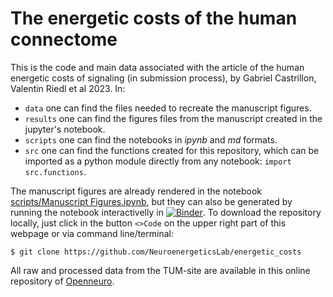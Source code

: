 # The energetic costs of the human connectome

This is the code and main data associated with the article of the human energetic costs of signaling (in submission process), by Gabriel Castrillon, Valentin Riedl et al 2023. In:

- `data` one can find the files needed to recreate the manuscript figures.
- `results` one can find the figures files from the manuscript created in the jupyter's notebook.
- `scripts` one can find the notebooks in *ipynb* and *md* formats.
- `src` one can find the functions created for this repository, which can be imported as a python module directly from any notebook: `import src.functions`.

The manuscript figures are already rendered in the notebook [scripts/Manuscript Figures.ipynb](https://github.com/NeuroenergeticsLab/energetic_costs/blob/main/scripts/Manuscript%20Figures.ipynb), but they can also be generated by running the notebook interactivelly in [![Binder](https://mybinder.org/badge_logo.svg)](https://mybinder.org/v2/gh/NeuroenergeticsLab/energetic_costs/HEAD?filepath=/scripts/Manuscript%20Figures.ipynb). To download the repository locally, just click in the button `<>Code` on the upper right part of this webpage or via command line/terminal:
```console
$ git clone https://github.com/NeuroenergeticsLab/energetic_costs
```
All raw and processed data from the TUM-site are available in this online repository of [Openneuro](https://openneuro.org/datasets/ds004513).
